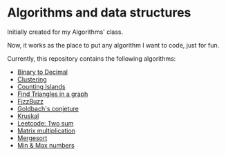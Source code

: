 # Algorithms and data structures

Initially created for my Algorithms' class.

Now, it works as the place to put any algorithm I want to code, just for fun.

Currently, this repository contains the following algorithms:

* [Binary to Decimal](binary-to-decimal)
* [Clustering](Conglomerate)
* [Counting Islands](islands-dfs)
* [Find Triangles in a graph](Triangles)
* [FizzBuzz](fizzbuzz)
* [Goldbach's conjeture](goldback-conjeture)
* [Kruskal](Kruskal)
* [Leetcode: Two sum](two-sum)
* [Matrix multiplication](matrix-multiplication)
* [Mergesort](mergesort)
* [Min & Max numbers](min-n-max-numbers-until-eof)
